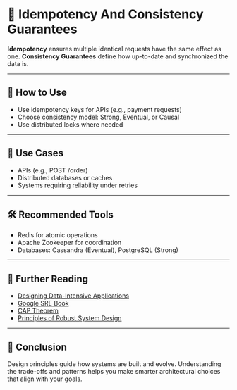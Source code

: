 # 🧠 Idempotency And Consistency Guarantees

**Idempotency** ensures multiple identical requests have the same effect as one. **Consistency Guarantees** define how up-to-date and synchronized the data is.

---

## 🧰 How to Use

- Use idempotency keys for APIs (e.g., payment requests)
- Choose consistency model: Strong, Eventual, or Causal
- Use distributed locks where needed

---

## 🧠 Use Cases

- APIs (e.g., POST /order)
- Distributed databases or caches
- Systems requiring reliability under retries

---

## 🛠 Recommended Tools

- Redis for atomic operations
- Apache Zookeeper for coordination
- Databases: Cassandra (Eventual), PostgreSQL (Strong)


---

## 📘 Further Reading

- [Designing Data-Intensive Applications](https://dataintensive.net/)
- [Google SRE Book](https://sre.google/books/)
- [CAP Theorem](https://en.wikipedia.org/wiki/CAP_theorem)
- [Principles of Robust System Design](https://principlesofchaos.org/)

---

## 💬 Conclusion

Design principles guide how systems are built and evolve. Understanding the trade-offs and patterns helps you make smarter architectural choices that align with your goals.
